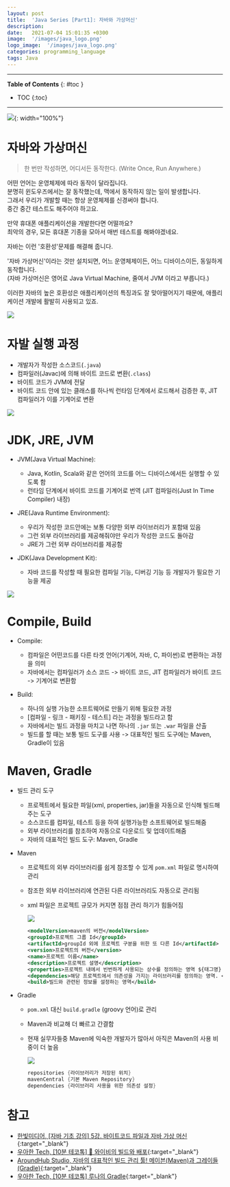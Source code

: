 ```yaml
---
layout: post
title:  'Java Series [Part1]: 자바와 가상머신'
description: 
date:   2021-07-04 15:01:35 +0300
image:  '/images/java_logo.png'
logo_image:  '/images/java_logo.png'
categories: programming_language
tags: Java
---
```

---

**Table of Contents**
{: #toc }
*  TOC
{:toc}

---


![](/images/java_1.png){: width="100%"}  


# 자바와 가상머신

> 한 번만 작성하면, 어디서든 동작한다. (Write Once, Run Anywhere.)  

어떤 언어는 운영체제에 따라 동작이 달라집니다.  
분명히 윈도우즈에서는 잘 동작했는데, 맥에서 동작하지 않는 일이 발생합니다.  
그래서 우리가 개발할 때는 항상 운영체제를 신경써야 합니다.  
중간 중간 테스트도 해주어야 하고요.  

만약 휴대폰 애플리케이션을 개발한다면 어떨까요?  
최악의 경우, 모든 휴대폰 기종을 모아서 매번 테스트를 해봐야겠네요.  

자바는 이런 '호환성'문제를 해결해 줍니다.  

'자바 가상머신'이라는 것만 설치되면, 어느 운영체제이든, 어느 디바이스이든, 동일하게 동작합니다.  
(자바 가상머신은 영어로 Java Virtual Machine, 줄여서 JVM 이라고 부릅니다.)  

이러한 자바의 높은 호환성은 애플리케이션의 특징과도 잘 맞아떨어지기 때문에, 애플리케이션 개발에 활발히 사용되고 있죠.  

![](/images/java_compiler_1.png)


# 자발 실행 과정

- 개발자가 작성한 소스코드(`.java`)
- 컴파일러(Javac)에 의해 바이트 코드로 변환(`.class`)
- 바이트 코드가 JVM에 전달
- 바이트 코드 안에 있는 클래스를 하나씩 런타임 단계에서 로드해서 검증한 후, JIT 컴파일러가 이를 기계어로 변환

![](/images/java_compiler_2.png)


# JDK, JRE, JVM

- JVM(Java Virtual Machine): 
  - Java, Kotlin, Scala와 같은 언어의 코드를 어느 디바이스에서든 실행할 수 있도록 함
  - 런타임 단계에서 바이트 코드를 기계어로 번역 (JIT 컴파일러(Just In Time Compiler) 내장)

- JRE(Java Runtime Environment):
  - 우리가 작성한 코드안에는 보통 다양한 외부 라이브러리가 포함돼 있음
  - 그런 외부 라이브러리를 제공해줘야만 우리가 작성한 코드도 돌아감
  - JRE가 그런 외부 라이브러리를 제공함

- JDK(Java Development Kit):
  - 자바 코드를 작성할 때 필요한 컴파일 기능, 디버깅 기능 등 개발자가 필요한 기능을 제공

![](/images/jdk.png)


# Compile, Build

- Compile:
  - 컴파일은 어떤코드를 다른 타겟 언어(기계어, 자바, C, 파이썬)로 변환하는 과정을 의미
  - 자바에서는 컴파일러가 소스 코드 -> 바이트 코드, JIT 컴파일러가 바이트 코드 -> 기계어로 변환함

- Build:
  - 하나의 실행 가능한 소프트웨어로 만들기 위해 필요한 과정
  - [컴파일 - 링크 - 패키징 - 테스트] 라는 과정을 빌드라고 함
  - 자바에서는 빌드 과정을 마치고 나면 하나의 `.jar` 또는 `.war` 파일을 산출
  - 빌드를 할 때는 보통 빌드 도구를 사용 -> 대표적인 빌드 도구에는 Maven, Gradle이 있음

# Maven, Gradle

- 빌드 관리 도구
  - 프로젝트에서 필요한 파일(xml, properties, jar)들을 자동으로 인식해 빌드해주는 도구
  - 소스코드를 컴파일, 테스트 등을 하여 실행가능한 소프트웨어로 빌드해줌
  - 외부 라이브러리를 참조하여 자동으로 다운로드 및 업데이트해줌
  - 자바의 대표적인 빌드 도구: Maven, Gradle

- Maven
  - 프로젝트의 외부 라이브러리를 쉽게 참조할 수 있게 `pom.xml` 파일로 명시하여 관리
  - 참조한 외부 라이브러리에 연관된 다른 라이브러리도 자동으로 관리됨
  - xml 파일은 프로젝트 규모가 커지면 점점 관리 하기가 힘들어짐

    ![](/images/maven_1.png)

    ```xml
    <modelVersion>maven의 버전</modelVersion>
    <groupId>프로젝트 그룹 Id</groupId>
    <artifactId>groupId 외에 프로젝트 구분을 위한 또 다른 Id</artifactId>
    <version>프로젝트의 버전</version>
    <name>프로젝트 이름</name>
    <description>프로젝트 설명</description>
    <properties>프로젝트 내에서 빈번하게 사용되는 상수를 정의하는 영역 ${태그명} 형태로 사용</properties>
    <dependencies>해당 프로젝트에서 의존성을 가지는 라이브러리를 정의하는 영역. <dependency> 태그로 표기</dependencies>
    <build>빌드와 관련된 정보를 설정하는 영역</build>
    ```

- Gradle
  - `pom.xml` 대신 `build.gradle` (groovy 언어)로 관리
  - Maven과 비교해 더 빠르고 간결함
  - 현재 실무자들중 Maven에 익숙한 개발자가 많아서 아직은 Maven의 사용 비중이 더 높음

    ![](/images/gradle_1.png)

    ```gradle
    repositories {라이브러리가 저장된 위치}
    mavenCentral {기본 Maven Repository}
    dependencies {라이브러리 사용을 위한 의존성 설정}
    ```

# 참고

- [한빛미디어, [자바 기초 강의] 5강. 바이트코드 파일과 자바 가상 머신](https://www.youtube.com/watch?v=Zt4Ze4jNDUE&t=1s){:target="_blank"}
- [우아한 Tech, [10분 테코톡] 🧹 와이비의 빌드와 배포](https://www.youtube.com/watch?v=zeDh2mMd_fc){:target="_blank"}
- [AroundHub Studio, 자바의 대표적인 빌드 관리 툴! 메이븐(Maven)과 그레이들(Gradle)](https://www.youtube.com/watch?v=3Jp9kGDb01g){:target="_blank"}
- [우아한 Tech, [10분 테코톡] 루나의 Gradle](https://www.youtube.com/watch?v=ntOH2bWLWQs&t=273s){:target="_blank"}
